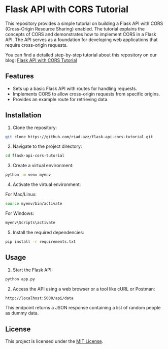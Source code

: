 # Flask API with CORS Tutorial

This repository provides a simple tutorial on building a Flask API with CORS (Cross-Origin Resource Sharing) enabled. The tutorial explains the concepts of CORS and demonstrates how to implement CORS in a Flask API. The API serves as a foundation for developing web applications that require cross-origin requests.

You can find a detailed step-by-step tutorial about this repository on our blog: [Flask API with CORS Tutorial](https://utopia-insights.dev/building-a-simple-flask-api-with-cors-a-comprehensive-tutorial-for-cross-origin-resource-sharing)

## Features

- Sets up a basic Flask API with routes for handling requests.
- Implements CORS to allow cross-origin requests from specific origins.
- Provides an example route for retrieving data.

## Installation

1. Clone the repository:

```bash
git clone https://github.com/riad-azz/flask-api-cors-tutorial.git
```

2. Navigate to the project directory:

```bash
cd flask-api-cors-tutorial
```

3. Create a virtual environment:

```bash
python -m venv myenv
```


4. Activate the virtual environment:

For Mac/Linux:

```bash
source myenv/bin/activate
```

For Windows:

```bash
myenv\Scripts\activate
```

5. Install the required dependencies:

```bash
pip install -r requirements.txt
```

## Usage

1. Start the Flask API:

```bash
python app.py
```

2. Access the API using a web browser or a tool like cURL or Postman:

```bash
http://localhost:5000/api/data
```

This endpoint returns a JSON response containing a list of random people as dummy data. 

## License

This project is licensed under the [MIT License](LICENSE).